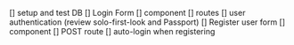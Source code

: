 [] setup and test DB
[] Login Form
    [] component
    [] routes
    [] user authentication (review solo-first-look and Passport)
[] Register user form
    [] component
    [] POST route
    [] auto-login when registering
